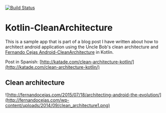 [![Build Status](https://travis-ci.org/djuarez/Kotlin-CleanArchitecture.svg?branch=master)](https://travis-ci.org/djuarez/Kotlin-CleanArchitecture)
# Kotlin-CleanArchitecture

This is a sample app that is part of a blog post I have written about how to architect android application using the Uncle Bob's clean architecture and [Fernando Cejas Android-CleanArchitecture](https://github.com/android10/Android-CleanArchitecture) in Kotlin.


Post in Spanish: [http://katade.com/clean-architecture-kotlin/](http://katade.com/clean-architecture-kotlin/)

Clean architecture
-----------------
![http://fernandocejas.com/2015/07/18/architecting-android-the-evolution/](http://fernandocejas.com/wp-content/uploads/2014/09/clean_architecture1.png)

